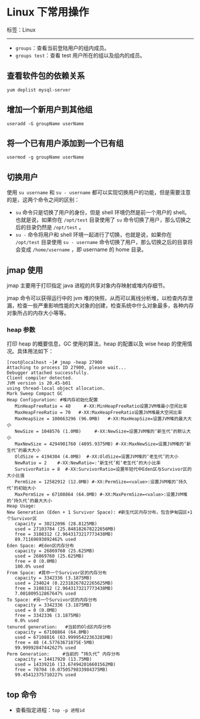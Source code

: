 # Linux 下常用操作

标签：Linux

---

- `groups`：查看当前登陆用户的组内成员。
- `groups test`：查看 test 用户所在的组以及组内的成员。

## 查看软件包的依赖关系

`yum deplist mysql-server`

## 增加一个新用户到其他组

`useradd -G groupName userName`

## 将一个已有用户添加到一个已有组

`usermod -g groupName userName`

## 切换用户

使用 `su username` 和 `su - username` 都可以实现切换用户的功能，但是需要注意的是，这两个命令之间的区别：

- `su` 命令只是切换了用户的身份，但是 shell 环境仍然是前一个用户的 shell。也就是说，如果你在 `/opt/test` 目录使用了 `su` 命令切换了用户，那么切换之后的目录仍然是 `/opt/test` 。
- `su -` 命令将用户和 shell 环境一起进行了切换，也就是说，如果你在 `/opt/test` 目录使用 `su - username` 命令切换了用户，那么切换之后的目录将会变成 `/home/username` ，即 username 的 home 目录。

## jmap 使用

jmap 主要用于打印指定 java 进程的共享对象内存映射或堆内存细节。

jmap 命令可以获得运行中的 jvm 堆的快照，从而可以离线分析堆，以检查内存泄漏，检查一些严重影响性能的大对象的创建，检查系统中什么对象最多，各种内存对象所占的内存大小等等。

### heap 参数

打印 heap 的概要信息，GC 使用的算法，heap 的配置以及 wise heap 的使用情况。具体用法如下：
```shell
[root@localhost ~]# jmap -heap 27900
Attaching to process ID 27900, please wait...
Debugger attached successfully.
Client compiler detected.
JVM version is 20.45-b01
using thread-local object allocation.
Mark Sweep Compact GC
Heap Configuration: #堆内存初始化配置
   MinHeapFreeRatio = 40     #-XX:MinHeapFreeRatio设置JVM堆最小空闲比率  
   MaxHeapFreeRatio = 70   #-XX:MaxHeapFreeRatio设置JVM堆最大空闲比率  
   MaxHeapSize = 100663296 (96.0MB)   #-XX:MaxHeapSize=设置JVM堆的最大大小
   NewSize = 1048576 (1.0MB)     #-XX:NewSize=设置JVM堆的‘新生代’的默认大小
   MaxNewSize = 4294901760 (4095.9375MB) #-XX:MaxNewSize=设置JVM堆的‘新生代’的最大大小
   OldSize = 4194304 (4.0MB)  #-XX:OldSize=设置JVM堆的‘老生代’的大小
   NewRatio = 2    #-XX:NewRatio=:‘新生代’和‘老生代’的大小比率
   SurvivorRatio = 8  #-XX:SurvivorRatio=设置年轻代中Eden区与Survivor区的大小比值
   PermSize = 12582912 (12.0MB) #-XX:PermSize=<value>:设置JVM堆的‘持久代’的初始大小  
   MaxPermSize = 67108864 (64.0MB) #-XX:MaxPermSize=<value>:设置JVM堆的‘持久代’的最大大小  
Heap Usage:
New Generation (Eden + 1 Survivor Space): #新生代区内存分布，包含伊甸园区+1个Survivor区
   capacity = 30212096 (28.8125MB)
   used = 27103784 (25.848182678222656MB)
   free = 3108312 (2.9643173217773438MB)
   89.71169693092462% used
Eden Space: #Eden区内存分布
   capacity = 26869760 (25.625MB)
   used = 26869760 (25.625MB)
   free = 0 (0.0MB)
   100.0% used
From Space: #其中一个Survivor区的内存分布
   capacity = 3342336 (3.1875MB)
   used = 234024 (0.22318267822265625MB)
   free = 3108312 (2.9643173217773438MB)
   7.001809512867647% used
To Space: #另一个Survivor区的内存分布
   capacity = 3342336 (3.1875MB)
   used = 0 (0.0MB)
   free = 3342336 (3.1875MB)
   0.0% used
tenured generation:   #当前的Old区内存分布  
   capacity = 67108864 (64.0MB)
   used = 67108816 (63.99995422363281MB)
   free = 48 (4.57763671875E-5MB)
   99.99992847442627% used
Perm Generation:     #当前的 “持久代” 内存分布
   capacity = 14417920 (13.75MB)
   used = 14339216 (13.674942016601562MB)
   free = 78704 (0.0750579833984375MB)
   99.45412375710227% used
```

## top 命令

- 查看指定进程：`top -p 进程id`


